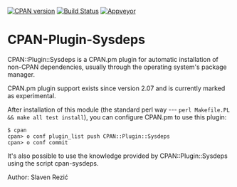 [![CPAN version](https://badge.fury.io/pl/CPAN-Plugin-Sysdeps.svg)](http://badge.fury.io/pl/CPAN-Plugin-Sysdeps)
[![Build Status](https://travis-ci.org/eserte/cpan-plugin-sysdeps.png?branch=master)](https://travis-ci.org/eserte/cpan-plugin-sysdeps)
[![Appveyor](https://ci.appveyor.com/api/projects/status/github/eserte/cpan-plugin-sysdeps?branch=master&svg=true)](https://ci.appveyor.com/project/eserte/cpan-plugin-sysdeps/branch/master)

CPAN-Plugin-Sysdeps
===================

CPAN::Plugin::Sysdeps is a CPAN.pm plugin for automatic installation
of non-CPAN dependencies, usually through the operating system's
package manager.

CPAN.pm plugin support exists since version 2.07 and is currently marked as experimental.

After installation of this module (the standard perl way --- `perl Makefile.PL && make all test install`), you can configure CPAN.pm to use this plugin:

    $ cpan
    cpan> o conf plugin_list push CPAN::Plugin::Sysdeps
    cpan> o conf commit
    
It's also possible to use the knowledge provided by CPAN::Plugin::Sysdeps using the script cpan-sysdeps.

Author: Slaven Rezić
